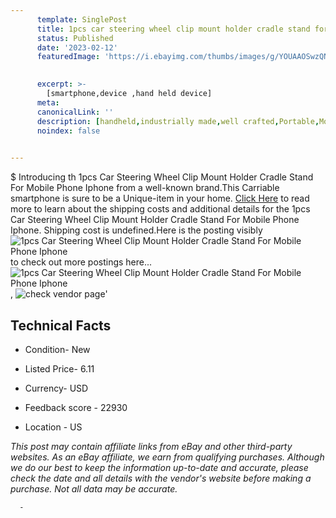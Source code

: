 ```yaml
---
      template: SinglePost
      title: 1pcs car steering wheel clip mount holder cradle stand for mobile phone iphone
      status: Published
      date: '2023-02-12'
      featuredImage: 'https://i.ebayimg.com/thumbs/images/g/YOUAAOSwzQNhKE0Q/s-l225.jpg'
       

      excerpt: >-
        [smartphone,device ,hand held device]
      meta:
      canonicalLink: ''
      description: [handheld,industrially made,well crafted,Portable,Mobile,Compact,Convenient,Lightweight,Maneuverable,Man-portable,Miniature,Carriable,Hand-held,Light,Holdable,Transportable,Mobile device,Pocket-sized,On-the-go,Wireless,Cordless,Compact size,Convenient size, smartphone,device ,hand held device]
      noindex: false
      

---
```

$
      Introducing th 1pcs Car Steering Wheel Clip Mount Holder Cradle Stand For Mobile Phone Iphone from a well-known brand.This Carriable smartphone is sure to be a Unique-item in your home. [Click Here](https://www.ebay.com/itm/174910743757?fits=Make%3AMercury&hash=item28b97e24cd%3Ag%3AYOUAAOSwzQNhKE0Q&mkevt=1&mkcid=1&mkrid=711-53200-19255-0&campid=%253CePNCampaignId%253E&customid=%253CreferenceId%253E&toolid=10049) to read more to learn about the shipping costs and additional details for the 1pcs Car Steering Wheel Clip Mount Holder Cradle Stand For Mobile Phone Iphone. Shipping cost is undefined.Here is the posting visibly ![1pcs Car Steering Wheel Clip Mount Holder Cradle Stand For Mobile Phone Iphone](https://i.ebayimg.com/thumbs/images/g/YOUAAOSwzQNhKE0Q/s-l225.jpg) to check out more postings here... ![1pcs Car Steering Wheel Clip Mount Holder Cradle Stand For Mobile Phone Iphone](https://i.ebayimg.com/images/g/YOUAAOSwzQNhKE0Q/s-l1200.jpg), ![check vendor page](https://origin-galleryplus.ebayimg.com/ws/web/174910743757_2_0_1/225x225.jpg,https://origin-galleryplus.ebayimg.com/ws/web/174910743757_3_0_1/225x225.jpg,https://origin-galleryplus.ebayimg.com/ws/web/174910743757_4_0_1/225x225.jpg,https://origin-galleryplus.ebayimg.com/ws/web/174910743757_5_0_1/225x225.jpg,https://origin-galleryplus.ebayimg.com/ws/web/174910743757_6_0_1/225x225.jpg,https://origin-galleryplus.ebayimg.com/ws/web/174910743757_7_0_1/225x225.jpg,https://origin-galleryplus.ebayimg.com/ws/web/174910743757_8_0_1/225x225.jpg,https://origin-galleryplus.ebayimg.com/ws/web/174910743757_9_0_1/225x225.jpg,https://origin-galleryplus.ebayimg.com/ws/web/174910743757_10_0_1/225x225.jpg,https://origin-galleryplus.ebayimg.com/ws/web/174910743757_11_0_1/225x225.jpg,https://origin-galleryplus.ebayimg.com/ws/web/174910743757_12_0_1/225x225.jpg)'

      

 ## Technical Facts 



     
      

 - Condition- New 


      

 - Listed Price- 6.11 


      

 - Currency- USD 


      

 - Feedback score - 22930 


      

 - Location - US 


      
      

 *_This post may contain affiliate links from eBay and other third-party websites. As an eBay affiliate, we earn from qualifying purchases. Although we do our best to keep the information up-to-date and accurate, please check the date and all details with the vendor's website before making a purchase. Not all data may be accurate._*




      -
